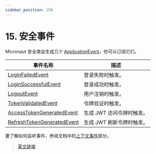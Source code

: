 ```yaml
---
sidebar_position: 150
---
```


# 15. 安全事件

Micronaut 安全类会生成几个 [ApplicationEvent](https://micronaut-projects.github.io/micronaut-core/latest/api/io/micronaut/context/event/ApplicationEvent.html)，你可以订阅它们。

|事件名称|描述|
|--|--|
|[LoginFailedEvent](https://micronaut-projects.github.io/micronaut-security/latest/api/io/micronaut/security/event/LoginFailedEvent.html)|登录失败时触发。|
|[LoginSuccessfulEvent](https://micronaut-projects.github.io/micronaut-security/latest/api/io/micronaut/security/event/LoginSuccessfulEvent.html)|登录成功时触发。|
|[LogoutEvent](https://micronaut-projects.github.io/micronaut-security/latest/api/io/micronaut/security/event/LogoutEvent.html)|用户注销时触发。|
|[TokenValidatedEvent](https://micronaut-projects.github.io/micronaut-security/latest/api/io/micronaut/security/event/TokenValidatedEvent.html)|令牌验证时触发。|
|[AccessTokenGeneratedEvent](https://micronaut-projects.github.io/micronaut-security/latest/api/io/micronaut/security/token/event/AccessTokenGeneratedEvent.html)|生成 JWT 访问令牌时触发。|
|[RefreshTokenGeneratedEvent](https://micronaut-projects.github.io/micronaut-security/latest/api/io/micronaut/security/token/event/RefreshTokenGeneratedEvent.html)|生成 JWT 刷新令牌时触发。|

要了解如何监听事件，参阅文档中的[上下文事件](/core/ioc#313-上下文事件)部分。

> [英文链接](https://micronaut-projects.github.io/micronaut-security/latest/guide/index.html#securityEvents)
